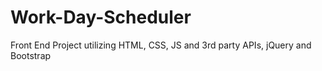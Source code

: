 # Work-Day-Scheduler
Front End Project utilizing HTML, CSS, JS and 3rd party APIs, jQuery and Bootstrap
